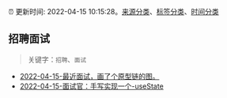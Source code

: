 :alarm_clock: 更新时间: 2022-04-15 10:15:28。[来源分类](../README.md)、[标签分类](../TAGS.md)、[时间分类](../TIMELINE.md)

## 招聘面试


> 关键字：`招聘`、`面试`



- [2022-04-15-最近面试，画了个原型链的图。](https://www.v2ex.com/t/847167) 
- [2022-04-15-面试官：手写实现一个-useState](https://toutiao.io/k/f4j8i8m) 
